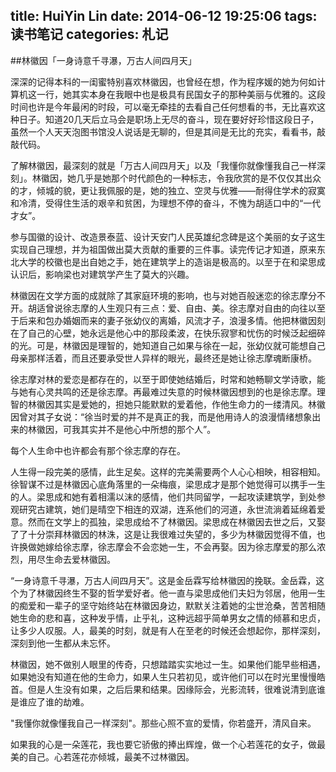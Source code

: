 title: HuiYin Lin
date: 2014-06-12 19:25:06
tags: 读书笔记
categories: 札记
---
##林徽因「一身诗意千寻瀑，万古人间四月天」

深深的记得本科的一闺蜜特别喜欢林徽因，也曾经在想，作为程序媛的她为何如计算机这一行，她其实本身在我眼中也是极具有民国女子的那种美丽与优雅的。这段时间也许是今年最闲的时段，可以毫无牵挂的去看自己任何想看的书，无比喜欢这种日子。知道20几天后立马会是职场上无尽的奋斗，现在要好好珍惜这段日子，虽然一个人天天泡图书馆没人说话是无聊的，但是其间是无比的充实，看看书，敲敲代码。

了解林徽因，最深刻的就是「万古人间四月天」以及「我懂你就像懂我自己一样深刻」。林徽因，她几乎是她那个时代颜色的一种标志，令我欣赏的是不仅仅其出众的才，倾城的貌，更让我佩服的是，她的独立、空灵与优雅——耐得住学术的寂寞和冷清，受得住生活的艰辛和贫困，为理想不停的奋斗，不愧为胡适口中的“一代才女”。<!--more-->

参与国徽的设计、改造景泰蓝、设计天安门人民英雄纪念碑是这个美丽的女子这生实现自己理想，并为祖国做出莫大贡献的重要的三件事。读完传记才知道，原来东北大学的校徽也是出自她之手，她在建筑学上的造诣是极高的。以至于在和梁思成认识后，影响梁也对建筑学产生了莫大的兴趣。

林徽因在文学方面的成就除了其家庭环境的影响，也与对她百般迷恋的徐志摩分不开。胡适曾说徐志摩的人生观只有三点：爱、自由、美。徐志摩对自由的向往以至于后来和包办婚姻而来的妻子张幼仪的离婚，风流才子，浪漫多情。他把林徽因刻在了自己的心壁，她永远是他心中的那段柔波，在快乐寂寥和忧伤的时候泛起细碎的光。可是，林徽因是理智的，她知道自己如果与徐在一起，张幼仪就可能想自己母亲那样活着，而且还要承受世人异样的眼光，最终还是她让徐志摩魂断康桥。

徐志摩对林的爱恋是都存在的，以至于即使她结婚后，时常和她畅聊文学诗歌，能与她有心灵共鸣的还是徐志摩。再最难过失意的时候林徽因想到的也是徐志摩。理智的林徽因其实是爱她的，担她只能默默的爱着他，作他生命力的一缕清风。林徽因曾对其子女说：“徐当时爱的并不是真正的我，而是他用诗人的浪漫情绪想象出来的林徽因，可我其实并不是他心中所想的那个人”。

每个人生命中也许都会有那个徐志摩的存在。

人生得一段完美的感情，此生足矣。这样的完美需要两个人心心相映，相容相知。徐智谋不过是林徽因心底角落里的一朵梅痕，梁思成才是那个她觉得可以携手一生的人。梁思成和她有着相濡以沫的感情，他们共同留学，一起攻读建筑学，到处参观研究古建筑，她们是晴空下相连的双湖，连系他们的河道，永世流淌着延绵着爱意。然而在文学上的孤独，梁思成给不了林徽因。梁思成在林徽因去世之后，又娶了了十分崇拜林徽因的林洙，这是让我很难过失望的，多少为林徽因觉得不值，也许换做她嫁给徐志摩，徐志摩会不会恋她一生，不会再娶。因为徐志摩爱的那么浓烈，用尽生命去爱林徽因。

“一身诗意千寻瀑，万古人间四月天”。这是金岳霖写给林徽因的挽联。金岳霖，这个为了林徽因终生不娶的哲学爱好者。他一直与梁思成他们夫妇为邻居，他用一生的痴爱和一辈子的坚守始终站在林徽因身边，默默关注着她的尘世沧桑，苦苦相随她生命的悲和喜，这种发乎情，止乎礼，这种远超乎简单男女之情的倾慕和忠贞，让多少人叹服。人，最美的时刻，就是有人在至老的时候还会想起你，那样深刻，深刻到他一生都从未忘怀。

林徽因，她不做别人眼里的传奇，只想踏踏实实地过一生。如果他们能早些相遇，如果她没有知道在他的生命力，如果人生只若初见，或许他们可以在时光里慢慢皓首。但是人生没有如果，之后后果和结果。因缘际会，光影流转，很难说清到底谁是谁应了谁的劫难。

"我懂你就像懂我自己一样深刻"。那些心照不宣的爱情，你若盛开，清风自来。

如果我的心是一朵莲花，我也要它骄傲的捧出辉煌，做一个心若莲花的女子，做最美的自己。心若莲花亦倾城，最美不过林徽因。


